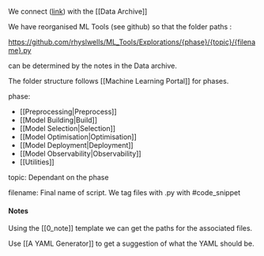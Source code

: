 We connect ([link](https://github.com/rhyslwells/ML_Tools)) with the [[Data Archive]]

We have reorganised ML Tools (see github) so that the folder paths :

https://github.com/rhyslwells/ML_Tools/Explorations/{phase}/{topic}/{filename}.py

can be determined by the notes in the Data archive.

The folder structure follows [[Machine Learning Portal]] for phases.

phase:
- [[Preprocessing|Preprocess]]
- [[Model Building|Build]]
- [[Model Selection|Selection]]
- [[Model Optimisation|Optimisation]]
- [[Model Deployment|Deployment]]
- [[Model Observability|Observability]]
- [[Utilities]]

topic: Dependant on the phase

filename: Final name of script. We tag files with .py with #code_snippet 
#### Notes

Using the [[0_note]] template we can get the paths for the associated files.

Use [[A YAML Generator]] to get a suggestion of what the YAML should be.




